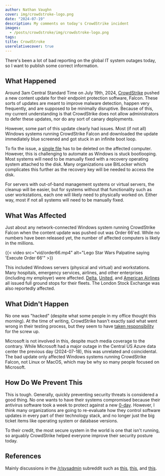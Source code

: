 ```yaml
---
author: Nathan Vaughn
cover: img/crowdstroke-logo.png
date: "2024-07-19"
description: My comments on today's CrowdStrike incident
images:
  - /posts/crowdstroke/img/crowdstroke-logo.png
tags:
title: CrowdStroke
userelativecover: true
---
```


There's been a lot of bad reporting on the global IT system outages today, so I want
to publish some correct information.

## What Happened

Around 3am Central Standard Time on July 19th, 2024,
[CrowdStrike](https://www.crowdstrike.com/) pushed a new
content update for their endpoint protection software, Falcon. These sorts of updates
are meant to improve malware detection, happen very frequently, and are supposed
to be minimally disruptive. Because of this, my current understanding is that
CrowdStrike does not allow administrators to defer these updates, nor do any sort
of canary deployments.

However, some part of this update clearly had issues. Most (if not all) Windows systems
running CrowdStrike Falcon and downloaded the update
immediately blue screened and got stuck in an infinite boot loop.

To fix the issue, a
[single file](https://www.crowdstrike.com/blog/statement-on-falcon-content-update-for-windows-hosts/)
has to be deleted on the affected computer. However, this is challenging to automate
as Windows is stuck bootlooping. Most systems will need to be manually fixed with a
recovery operating system attached to the disk. Many organizations use BitLocker
which complicates this further as the recovery key will be needed to access the disk.

For servers with out-of-band management systems or virtual servers, the cleanup will
be easier, but for systems without that functionality such as user workstations,
each one will likely need to physically worked on. Either way, most if not all systems
will need to be manually fixed.

## What Was Affected

Just about any network-connected Windows system running CrowdStrike Falcon when the
content update was pushed out was Order 66'ed. While no numbers have been released yet,
the number of affected computers is likely in the millions.

{{< video src="vid/order66.mp4" alt="Lego Star Wars Palpatine saying 'Execute Order 66'" >}}

This included Windows servers (physical and virtual) and workstations. Many hospitals,
emergency services, airlines, and other enterprises (including my employer)
were affected.
[Delta](https://news.delta.com/update/july-19-2024-operation/delta-extends-waiver-support-vendor-it-issues-recovery-continues),
[United](https://x.com/united/status/1814360333068411053), and
[American Airlines](https://news.aa.com/news/news-details/2024/Global-technology-outage-OPS-DIS-07/default.aspx)
all issued full ground stops for their fleets. The London Stock Exchange was also
reportedly affected.

## What Didn't Happen

No one was "hacked" (despite what some people in my office thought this morning).
At the time of writing, CrowdStrike hasn't exactly said what went wrong in their
testing process, but they seem to have
[taken responsibility](https://www.crowdstrike.com/blog/our-statement-on-todays-outage/)
for the screw up.

Microsoft is not involved in this, despite much media coverage to the contrary.
While Microsoft had a major outage in the Central US Azure data center the previous
day (2024-07-18), this was unrelated and coincidental. The bad update only affected
Windows systems running CrowdStrike Falcon, not Linux or MacOS, which may be why
so many people focused on Microsoft.

## How Do We Prevent This

This is tough. Generally, quickly preventing security threats is considered a good
thing. No one wants to have their systems compromised because their antivirus software
took a week to protect against a new
[0-day](https://en.wikipedia.org/wiki/Zero-day_vulnerability). However, I think many
organizations are going to re-evaluate how they control software updates in every
part of their technology stack, and no longer just the big ticket items like
operating system or database versions.

To their credit, the most secure system in the world is one that isn't running,
so arguably CrowdStrike helped everyone improve their security posture today.

## References

Mainly discussions in the [/r/sysadmin](https://www.reddit.com/r/sysadmin/) subreddit
such as
[this](https://www.reddit.com/r/sysadmin/comments/1e6yjjf/we_may_be_witnessing_the_largest_it_outage_in/),
[this](https://www.reddit.com/r/sysadmin/comments/1e6vq04/many_windows_10_machines_blue_screening_stuck_at/),
and [this](https://www.reddit.com/r/sysadmin/comments/1e6vx6n/crowdstrike_bsod/).
